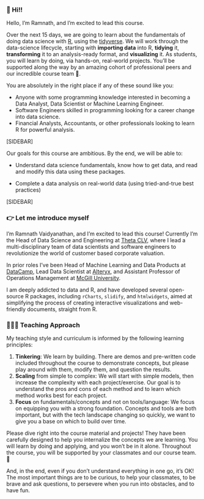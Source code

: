 
### 👋 Hi!!

Hello, I’m Ramnath, and I’m excited to lead this course.

Over the next 15 days, we are going to learn about the fundamentals of
doing data science with [R](https://cran.r-project.org/), using the
[tidyverse](http://tidyverse.org). We will work through the data-science
lifecycle, starting with **importing data** into R, **tidying** it,
**transforming** it to an analysis-ready format, and **visualizing** it.
As students, you will learn by doing, via hands-on, real-world projects.
You’ll be supported along the way by an amazing cohort of professional
peers and our incredible course team 🙌.

You are absolutely in the right place if any of these sound like you:

- Anyone with some programming knowledge interested in becoming a Data
  Analyst, Data Scientist or Machine Learning Engineer.
- Software Engineers skilled in programming looking for a career change
  into data science.
- Financial Analysts, Accountants, or other professionals looking to
  learn R for powerful analysis.

\[SIDEBAR\]

Our goals for this course are ambitious. By the end, we will be able to:

- Understand data science fundamentals, know how to get data, and read
  and modify this data using these packages.

- Complete a data analysis on real-world data (using tried-and-true best
  practices)

\[SIDEBAR\]

### 👉 Let me introduce myself

I’m Ramnath Vaidyanathan, and I’m excited to lead this course! Currently
I’m the Head of Data Science and Engineering at [Theta
CLV](https://thetaclv.com), where I lead a multi-disciplinary team of
data scientists and software engineers to revolutionize the world of
customer based corporate valuation.

In prior roles I’ve been Head of Machine Learning and Data Products at
[DataCamp](https://datacamp.com), Lead Data Scientist at
[Alteryx](https://alteryx.com), and Assistant Professor of Operations
Management at [McGill University](https://mcgill.com).

I am deeply addicted to data and R, and have developed several
open-source R packages, including `rCharts`, `slidify`, and
`htmlwidgets`, aimed at simplifying the process of creating interactive
visualizations and web-friendly documents, straight from R.

### 🧑🏻‍🏫 Teaching Approach

My teaching style and curriculum is informed by the following learning
principles:

1.  **Tinkering**: We learn by building. There are demos and pre-written
    code included throughout the course to demonstrate concepts, but
    please play around with them, modify them, and question the results.
2.  **Scaling** from simple to complex: We will start with simple
    models, then increase the complexity with each project/exercise. Our
    goal is to understand the pros and cons of each method and to learn
    which method works best for each project.
3.  **Focus** on fundamentals/concepts and not on tools/language: We
    focus on equipping you with a strong foundation. Concepts and tools
    are both important, but with the tech landscape changing so quickly,
    we want to give you a base on which to build over time.

Please dive right into the course material and projects! They have been
carefully designed to help you internalize the concepts we are learning.
You will learn by doing and applying, and you won’t be in it alone.
Throughout the course, you will be supported by your classmates and our
course team. 🙌

And, in the end, even if you don’t understand everything in one go, it’s
OK! The most important things are to be curious, to help your
classmates, to be brave and ask questions, to persevere when you run
into obstacles, and to have fun.
